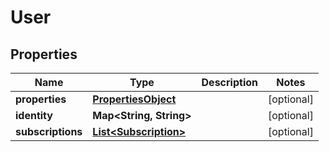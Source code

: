 

# User


## Properties

| Name | Type | Description | Notes |
|------------ | ------------- | ------------- | -------------|
|**properties** | [**PropertiesObject**](PropertiesObject.md) |  |  [optional] |
|**identity** | **Map&lt;String, String&gt;** |  |  [optional] |
|**subscriptions** | [**List&lt;Subscription&gt;**](Subscription.md) |  |  [optional] |



